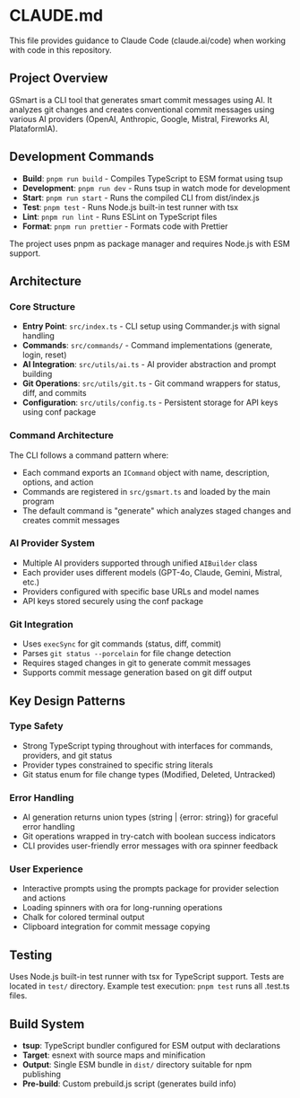 # CLAUDE.md

This file provides guidance to Claude Code (claude.ai/code) when working with code in this repository.

## Project Overview

GSmart is a CLI tool that generates smart commit messages using AI. It analyzes git changes and creates conventional commit messages using various AI providers (OpenAI, Anthropic, Google, Mistral, Fireworks AI, PlataformIA).

## Development Commands

- **Build**: `pnpm run build` - Compiles TypeScript to ESM format using tsup
- **Development**: `pnpm run dev` - Runs tsup in watch mode for development
- **Start**: `pnpm run start` - Runs the compiled CLI from dist/index.js
- **Test**: `pnpm test` - Runs Node.js built-in test runner with tsx
- **Lint**: `pnpm run lint` - Runs ESLint on TypeScript files
- **Format**: `pnpm run prettier` - Formats code with Prettier

The project uses pnpm as package manager and requires Node.js with ESM support.

## Architecture

### Core Structure
- **Entry Point**: `src/index.ts` - CLI setup using Commander.js with signal handling
- **Commands**: `src/commands/` - Command implementations (generate, login, reset)
- **AI Integration**: `src/utils/ai.ts` - AI provider abstraction and prompt building
- **Git Operations**: `src/utils/git.ts` - Git command wrappers for status, diff, and commits
- **Configuration**: `src/utils/config.ts` - Persistent storage for API keys using conf package

### Command Architecture
The CLI follows a command pattern where:
- Each command exports an `ICommand` object with name, description, options, and action
- Commands are registered in `src/gsmart.ts` and loaded by the main program
- The default command is "generate" which analyzes staged changes and creates commit messages

### AI Provider System
- Multiple AI providers supported through unified `AIBuilder` class
- Each provider uses different models (GPT-4o, Claude, Gemini, Mistral, etc.)
- Providers configured with specific base URLs and model names
- API keys stored securely using the conf package

### Git Integration
- Uses `execSync` for git commands (status, diff, commit)
- Parses `git status --porcelain` for file change detection
- Requires staged changes in git to generate commit messages
- Supports commit message generation based on git diff output

## Key Design Patterns

### Type Safety
- Strong TypeScript typing throughout with interfaces for commands, providers, and git status
- Provider types constrained to specific string literals
- Git status enum for file change types (Modified, Deleted, Untracked)

### Error Handling
- AI generation returns union types (string | {error: string}) for graceful error handling
- Git operations wrapped in try-catch with boolean success indicators
- CLI provides user-friendly error messages with ora spinner feedback

### User Experience
- Interactive prompts using the prompts package for provider selection and actions
- Loading spinners with ora for long-running operations
- Chalk for colored terminal output
- Clipboard integration for commit message copying

## Testing

Uses Node.js built-in test runner with tsx for TypeScript support. Tests are located in `test/` directory. Example test execution: `pnpm test` runs all .test.ts files.

## Build System

- **tsup**: TypeScript bundler configured for ESM output with declarations
- **Target**: esnext with source maps and minification
- **Output**: Single ESM bundle in `dist/` directory suitable for npm publishing
- **Pre-build**: Custom prebuild.js script (generates build info)
